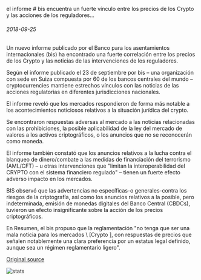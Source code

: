 el informe # bis encuentra un fuerte vínculo entre los precios de los Crypto y las acciones de los reguladores...

###### 2018-09-25

Un nuevo informe publicado por el Banco para los asentamientos internacionales (bis) ha encontrado una fuerte correlación entre los precios de los Crypto y las noticias de las intervenciones de los reguladores.

Según el informe publicado el 23 de septiembre por bis – una organización con sede en Suiza compuesta por 60 de los bancos centrales del mundo – cryptocurrencies mantiene estrechos vínculos con las noticias de las acciones regulatorias en diferentes jurisdicciones nacionales.

El informe reveló que los mercados respondieron de forma más notable a los acontecimientos noticiosos relativos a la situación jurídica del crypto.

Se encontraron respuestas adversas al mercado a las noticias relacionadas con las prohibiciones, la posible aplicabilidad de la ley del mercado de valores a los activos criptográficos, o los anuncios que no se reconocerán como moneda.

El informe también constató que los anuncios relativos a la lucha contra el blanqueo de dinero/combate a las medidas de financiación del terrorismo (AML/CFT) – u otras intervenciones que "limitan la interoperabilidad del CRYPTO con el sistema financiero regulado" – tienen un fuerte efecto adverso impacto en los mercados.

BIS observó que las advertencias no específicas-o generales-contra los riesgos de la criptografía, así como los anuncios relativos a la posible, pero indeterminada, emisión de monedas digitales del Banco Central (CBDCs), tuvieron un efecto insignificante sobre la acción de los precios criptográficos.

En Resumen, el bis propuso que la reglamentación "no tenga que ser una mala noticia para los mercados \ [Crypto \], con respuestas de precios que señalen notablemente una clara preferencia por un estatus legal definido, aunque sea un régimen reglamentario ligero".

[Original source](https://cointelegraph.com/news/bis-report-finds-strong-link-between-crypto-prices-and-regulators-actions)

![stats](https://c.statcounter.com/11760860/0/a89fa40b/1/ "stats")